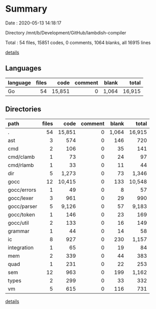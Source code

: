 # Summary

Date : 2020-05-13 14:18:17

Directory /mnt/b/Development/GitHub/lambdish-compiler

Total : 54 files,  15851 codes, 0 comments, 1064 blanks, all 16915 lines

[details](details.md)

## Languages
| language | files | code | comment | blank | total |
| :--- | ---: | ---: | ---: | ---: | ---: |
| Go | 54 | 15,851 | 0 | 1,064 | 16,915 |

## Directories
| path | files | code | comment | blank | total |
| :--- | ---: | ---: | ---: | ---: | ---: |
| . | 54 | 15,851 | 0 | 1,064 | 16,915 |
| ast | 3 | 574 | 0 | 146 | 720 |
| cmd | 2 | 106 | 0 | 35 | 141 |
| cmd/clamb | 1 | 73 | 0 | 24 | 97 |
| cmd/rlamb | 1 | 33 | 0 | 11 | 44 |
| dir | 5 | 1,273 | 0 | 73 | 1,346 |
| gocc | 12 | 10,415 | 0 | 133 | 10,548 |
| gocc/errors | 1 | 49 | 0 | 8 | 57 |
| gocc/lexer | 3 | 961 | 0 | 29 | 990 |
| gocc/parser | 5 | 9,126 | 0 | 57 | 9,183 |
| gocc/token | 1 | 146 | 0 | 23 | 169 |
| gocc/util | 2 | 133 | 0 | 16 | 149 |
| grammar | 1 | 44 | 0 | 14 | 58 |
| ic | 8 | 927 | 0 | 230 | 1,157 |
| integration | 1 | 65 | 0 | 19 | 84 |
| mem | 2 | 339 | 0 | 44 | 383 |
| quad | 1 | 231 | 0 | 22 | 253 |
| sem | 12 | 963 | 0 | 199 | 1,162 |
| types | 2 | 299 | 0 | 33 | 332 |
| vm | 5 | 615 | 0 | 116 | 731 |

[details](details.md)